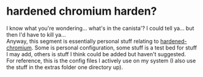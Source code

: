 # hardened chromium harden?

I know what you're wondering... what's in the canista'? I could tell ya... but then I'd have to kill ya...
\
Anyway, this segment is essentially personal stuff relating to [hardened-chromium](https://github.com/secureblue/hardened-chromium/). Some is personal configuration, some stuff is a test bed for stuff I may add, others is stuff I think could be added but haven't suggested.
\
For reference, this is the config files I actively use on my system (I also use the stuff in the extras folder one directory up).
